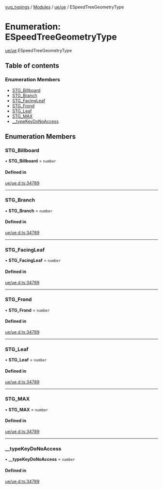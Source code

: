 [yug_typings](../README.md) / [Modules](../modules.md) / [ue/ue](../modules/ue_ue.md) / ESpeedTreeGeometryType

# Enumeration: ESpeedTreeGeometryType

[ue/ue](../modules/ue_ue.md).ESpeedTreeGeometryType

## Table of contents

### Enumeration Members

- [STG\_Billboard](ue_ue.ESpeedTreeGeometryType.md#stg_billboard)
- [STG\_Branch](ue_ue.ESpeedTreeGeometryType.md#stg_branch)
- [STG\_FacingLeaf](ue_ue.ESpeedTreeGeometryType.md#stg_facingleaf)
- [STG\_Frond](ue_ue.ESpeedTreeGeometryType.md#stg_frond)
- [STG\_Leaf](ue_ue.ESpeedTreeGeometryType.md#stg_leaf)
- [STG\_MAX](ue_ue.ESpeedTreeGeometryType.md#stg_max)
- [\_\_typeKeyDoNoAccess](ue_ue.ESpeedTreeGeometryType.md#__typekeydonoaccess)

## Enumeration Members

### STG\_Billboard

• **STG\_Billboard** = `number`

#### Defined in

[ue/ue.d.ts:34789](https://github.com/YugMetaverse/yug_typings/blob/b7d9b19/ue/ue.d.ts#L34789)

___

### STG\_Branch

• **STG\_Branch** = `number`

#### Defined in

[ue/ue.d.ts:34789](https://github.com/YugMetaverse/yug_typings/blob/b7d9b19/ue/ue.d.ts#L34789)

___

### STG\_FacingLeaf

• **STG\_FacingLeaf** = `number`

#### Defined in

[ue/ue.d.ts:34789](https://github.com/YugMetaverse/yug_typings/blob/b7d9b19/ue/ue.d.ts#L34789)

___

### STG\_Frond

• **STG\_Frond** = `number`

#### Defined in

[ue/ue.d.ts:34789](https://github.com/YugMetaverse/yug_typings/blob/b7d9b19/ue/ue.d.ts#L34789)

___

### STG\_Leaf

• **STG\_Leaf** = `number`

#### Defined in

[ue/ue.d.ts:34789](https://github.com/YugMetaverse/yug_typings/blob/b7d9b19/ue/ue.d.ts#L34789)

___

### STG\_MAX

• **STG\_MAX** = `number`

#### Defined in

[ue/ue.d.ts:34789](https://github.com/YugMetaverse/yug_typings/blob/b7d9b19/ue/ue.d.ts#L34789)

___

### \_\_typeKeyDoNoAccess

• **\_\_typeKeyDoNoAccess** = `number`

#### Defined in

[ue/ue.d.ts:34789](https://github.com/YugMetaverse/yug_typings/blob/b7d9b19/ue/ue.d.ts#L34789)
